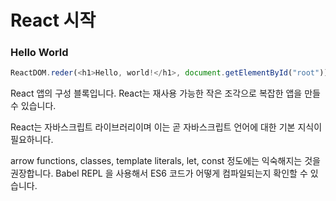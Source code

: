 # React 시작

### Hello World

```js
ReactDOM.reder(<h1>Hello, world!</h1>, document.getElementById("root"));
```

React 앱의 구성 블록입니다. React는 재사용 가능한 작은 조각으로 복잡한 앱을 만들 수 있습니다.

React는 자바스크립트 라이브러리이며 이는 곧 자바스크립트 언어에 대한 기본 지식이 필요하니다.

arrow functions, classes, template literals, let, const 정도에는 익숙해지는 것을 권장합니다. Babel REPL 을 사용해서 ES6 코드가 어떻게 컴파일되는지 확인할 수 있습니다.
